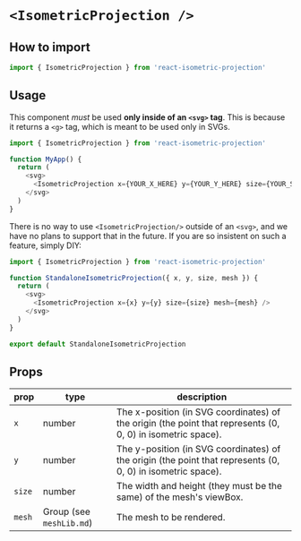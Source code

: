 # `<IsometricProjection />`

## How to import
```javascript
import { IsometricProjection } from 'react-isometric-projection'
```

## Usage
This component *must* be used **only inside of an `<svg>` tag**. This is because it returns a `<g>` tag, which is meant to
be used only in SVGs.
```javascript
import { IsometricProjection } from 'react-isometric-projection'

function MyApp() {
  return (
    <svg>
      <IsometricProjection x={YOUR_X_HERE} y={YOUR_Y_HERE} size={YOUR_SIZE_HERE} mesh={YOUR_MESH_HERE} />
    </svg>
  )
}
```
There is no way to use `<IsometricProjection/>` outside of an `<svg>`, and we have no plans to support that in the future.
If you are so insistent on such a feature, simply DIY:
```javascript
import { IsometricProjection } from 'react-isometric-projection'

function StandaloneIsometricProjection({ x, y, size, mesh }) {
  return (
    <svg>
      <IsometricProjection x={x} y={y} size={size} mesh={mesh} />
    </svg>
  )
}

export default StandaloneIsometricProjection
```

## Props

prop | type | description
--- | --- | ---
`x` | number | The x-position (in SVG coordinates) of the origin (the point that represents (0, 0, 0) in isometric space).
`y` | number | The y-position (in SVG coordinates) of the origin (the point that represents (0, 0, 0) in isometric space).
`size` | number | The width and height (they must be the same) of the mesh's viewBox.
`mesh` | Group (see `meshLib.md`) | The mesh to be rendered.
